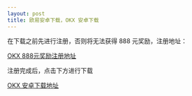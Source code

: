 ```yaml
---
layout: post
title: 欧易安卓下载，OKX 安卓下载
---
```

在下载之前先进行注册，否则将无法获得 888 元奖励，注册地址：

[OKX 888元奖励注册地址](./302.html?target=https://www.ixwstvqa.com/join/CNOFF)

注册完成后，点击下方进行下载

[OKX 安卓下载地址](./302.html?target=https://static.938w.cn/upgradeapp/okx-android.apk)